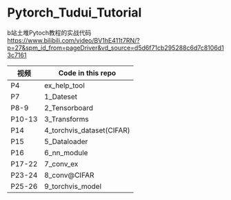 # Pytorch_Tudui_Tutorial

 b站土堆Pytoch教程的实战代码
https://www.bilibili.com/video/BV1hE411t7RN/?p=27&spm_id_from=pageDriver&vd_source=d5d6f71cb295288c6d7c8106d13c7161

|视频 | Code in this repo          |
| ----------- |----------------------------|
|P4   | ex_help_tool               |
|P7      | 1_Dateset                  | 
|P8-9    | 2_Tensorboard              |
|P10-13  | 3_Transforms               |
|P14     | 4_torchvis_dataset(CIFAR)  |
|P15     | 5_Dataloader               |
|P16     | 6_nn_module                |
|P17-22  | 7_conv_ex                  |
|P23-24  | 8_conv@CIFAR               |
|P25-26  | 9_torchvis_model           |


